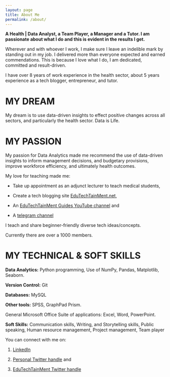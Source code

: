 ```yaml
---
layout: page
title: About Me
permalink: /about/
---
```


**A Health | Data Analyst, a Team Player, a Manager and a Tutor. I am passionate about what I do and this is evident in the results I get.**

Wherever and with whoever I work, I make sure I leave an indelible mark by standing out in my job. I delivered more than everyone expected and earned commendations. This is because I love what I do, I am dedicated, committed and result-driven.

I have over 8 years of work experience in the health sector, about 5 years experience as a tech blogger, entrepreneur, and tutor.

# MY DREAM

My dream is to use data-driven insights to effect positive changes across all sectors, and particularly the health sector. Data is Life. 

# MY PASSION

My passion for Data Analytics made me recommend the use of data-driven insights to inform management decisions, and budgetary provisions, improve workforce efficiency, and ultimately health outcomes. 

My love for teaching made me:
- Take up appointment as an adjunct lecturer to teach medical students, 

- Create a tech blogging site [EduTechTainMent.net](https://edutechtainment.net), 

- An [EduTechTainMent Guides YouTube channel](https://youtube.com/channel/UCAe5662cWJF5NW851ylT-qw) and 

- A [telegram channel](https://t.me/EduTechTainMent_com)

I teach and share beginner-friendly diverse tech ideas/concepts. 

Currently there are over a 1000 members. 

# MY TECHNICAL & SOFT SKILLS 

**Data Analytics:** Python programming, Use of NumPy, Pandas, Matplotlib, Seaborn. 

**Version Control:** Git

**Databases:** MySQL

**Other tools:** SPSS, GraphPad Prism.

General Microsoft Office Suite of applications: Excel, Word, PowerPoint.

**Soft Skills:** Communication skills, Writing, and Storytelling skills, Public speaking, Human resource management, Project management, Team player

You can connect with me on:

1. [LinkedIn](https://www.linkedin.com/in/abdulwasiu)

2. [Personal Twitter handle](https://twitter.com/waga43?t=1laHOp5WE75_1GDYs6oH1w&s=09) and 

3. [EduTechTainMent Twitter handle](https://twitter.com/EduTech_TM?t=N3vf4g5ftogcTXU8Ky_4GA&s=09) 
